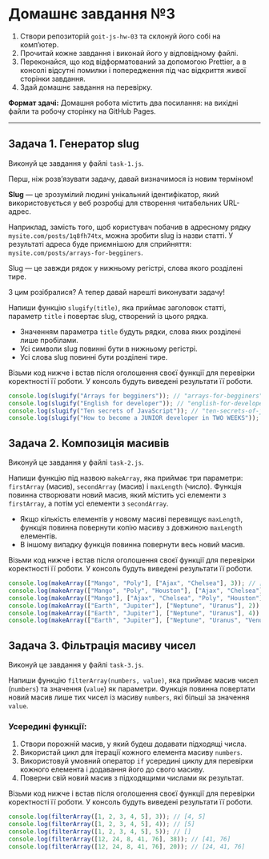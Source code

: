 # Домашнє завдання №3

1. Створи репозиторій `goit-js-hw-03` та склонуй його собі на комп’ютер.
2. Прочитай кожне завдання і виконай його у відповідному файлі.
3. Переконайся, що код відформатований за допомогою Prettier, а в консолі відсутні помилки і попередження під час відкриття живої сторінки завдання.
4. Здай домашнє завдання на перевірку.

**Формат здачі:** Домашня робота містить два посилання: на вихідні файли та робочу сторінку на GitHub Pages.

---

## Задача 1. Генератор slug

Виконуй це завдання у файлі `task-1.js`.

Перш, ніж розв’язувати задачу, давай визначимося із новим терміном!

**Slug** — це зрозумілий людині унікальний ідентифікатор, який використовується у веб розробці для створення читабельних URL-адрес.

Наприклад, замість того, щоб користувач побачив в адресному рядку `mysite.com/posts/1q8fh74tx`, можна зробити slug із назви статті. У результаті адреса буде приємнішою для сприйняття: `mysite.com/posts/arrays-for-begginers`.

Slug — це завжди рядок у нижньому регістрі, слова якого розділені тире.

З цим розібралися? А тепер давай нарешті виконувати задачу!

Напиши функцію `slugify(title)`, яка приймає заголовок статті, параметр `title` і повертає slug, створений із цього рядка.

- Значенням параметра `title` будуть рядки, слова яких розділені лише пробілами.
- Усі символи slug повинні бути в нижньому регістрі.
- Усі слова slug повинні бути розділені тире.

Візьми код нижче і встав після оголошення своєї функції для перевірки коректності її роботи. У консоль будуть виведені результати її роботи.

```javascript
console.log(slugify("Arrays for begginers")); // "arrays-for-begginers"
console.log(slugify("English for developer")); // "english-for-developer"
console.log(slugify("Ten secrets of JavaScript")); // "ten-secrets-of-javascript"
console.log(slugify("How to become a JUNIOR developer in TWO WEEKS")); // "how-to-become-a-junior-developer-in-two-weeks"
```

## Задача 2. Композиція масивів

Виконуй це завдання у файлі `task-2.js`.

Напиши функцію під назвою `makeArray`, яка приймає три параметри: `firstArray` (масив), `secondArray` (масив) і `maxLength` (число). Функція повинна створювати новий масив, який містить усі елементи з `firstArray`, а потім усі елементи з `secondArray`.

- Якщо кількість елементів у новому масиві перевищує `maxLength`, функція повинна повернути копію масиву з довжиною `maxLength` елементів.
- В іншому випадку функція повинна повернути весь новий масив.

Візьми код нижче і встав після оголошення своєї функції для перевірки коректності її роботи. У консоль будуть виведені результати її роботи.

```javascript
console.log(makeArray(["Mango", "Poly"], ["Ajax", "Chelsea"], 3)); // ["Mango", "Poly", "Ajax"]
console.log(makeArray(["Mango", "Poly", "Houston"], ["Ajax", "Chelsea"], 4)); // ["Mango", "Poly", "Houston", "Ajax"]
console.log(makeArray(["Mango"], ["Ajax", "Chelsea", "Poly", "Houston"], 3)); // ["Mango", "Ajax", "Chelsea"]
console.log(makeArray(["Earth", "Jupiter"], ["Neptune", "Uranus"], 2)); // ["Earth", "Jupiter"]
console.log(makeArray(["Earth", "Jupiter"], ["Neptune", "Uranus"], 4)); // ["Earth", "Jupiter", "Neptune", "Uranus"]
console.log(makeArray(["Earth", "Jupiter"], ["Neptune", "Uranus", "Venus"], 0)); // []
```

## Задача 3. Фільтрація масиву чисел

Виконуй це завдання у файлі `task-3.js`.

Напиши функцію `filterArray(numbers, value)`, яка приймає масив чисел (`numbers`) та значення (`value`) як параметри. Функція повинна повертати новий масив лише тих чисел із масиву `numbers`, які більші за значення `value`.

### Усередині функції:

1. Створи порожній масив, у який будеш додавати підходящі числа.
2. Використай цикл для ітерації кожного елемента масиву `numbers`.
3. Використовуй умовний оператор `if` усередині циклу для перевірки кожного елемента і додавання його до свого масиву.
4. Поверни свій новий масив з підходящими числами як результат.

Візьми код нижче і встав після оголошення своєї функції для перевірки коректності її роботи. У консоль будуть виведені результати її роботи.

```javascript
console.log(filterArray([1, 2, 3, 4, 5], 3)); // [4, 5]
console.log(filterArray([1, 2, 3, 4, 5], 4)); // [5]
console.log(filterArray([1, 2, 3, 4, 5], 5)); // []
console.log(filterArray([12, 24, 8, 41, 76], 38)); // [41, 76]
console.log(filterArray([12, 24, 8, 41, 76], 20)); // [24, 41, 76]
```
